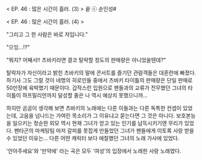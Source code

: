 < EP. 46 : 많은 시간이 흘러. (3) > 끝
ⓒ 손인성#

< EP. 46 : 많은 시간이 흘러. (4) >

"그리고 그 한 사람은 바로 저입니다." 

"으잉...!?" 

"뭐지? 어째서!! 츠바키라면 결코 탈락할 정도의 판매량은 아니었을텐데?" 

탈락자가 자신이라고 밝힌 츠바키의 말에 콘서트를 즐기던 관람객들은 대혼란에 빠졌다. 
하기사 그도 그럴 것이 네명의 히로인들 중에서 츠바키 타이틀의 판매량은 단일 판매로 50만장에 육박했기 때문이다. 
갑작스런 입원으로 팬들과의 교류가 전무했던 그녀의 타이틀이 하프밀리언까지 달성할 줄은 나 역시 예상치 못했으니까... 

하지만 곰곰이 생각해 보면 츠바키의 노래에는 다른 이들과는 다른 독특한 컨셉이 있었는데, 
고음을 넘나드는 가여린 목소리가 그 이유냐고 묻는다면 그 것은 아니다. 
보호본능을 일으키는 청순한 외모 역시 현재 그녀가 얻고 있는 인기를 납득시키기엔 무리가 있었다. 
펜타곤의 마케팅팀 마저 갈피를 못잡게 만들었던 그녀가 팬들에게 이토록 사랑 받을 수 있었던 이유는... 다른 어떤 캐릭터 보다 애절했던 그녀의 노래 가사에 있었다. 

'안아주세요'와 '만약에' 라는 곡은 모두 '여성'의 입장에서 노래한 사랑 노래였다. 
